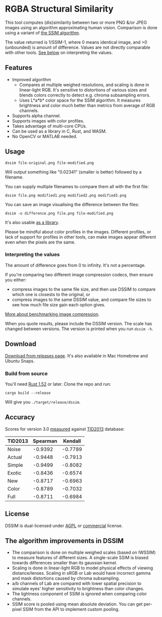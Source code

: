 # RGBA Structural Similarity

This tool computes (dis)similarity between two or more PNG &/or JPEG images using an algorithm approximating human vision. Comparison is done using a variant of [the SSIM algorithm](https://ece.uwaterloo.ca/~z70wang/research/ssim/).

The value returned is 1/SSIM-1, where 0 means identical image, and >0 (unbounded) is amount of difference. Values are not directly comparable with other tools. [See below](#interpreting-the-values) on interpreting the values.

## Features

* Improved algorithm
    * Compares at multiple weighed resolutions, and scaling is done in linear-light RGB. It's sensitive to distortions of various sizes and blends colors correctly to detect e.g. chroma subsampling errors.
    * Uses L\*a\*b\* color space for the SSIM algorithm. It measures brightness and color much better than metrics from average of RGB channels.
* Supports alpha channel.
* Supports images with color profiles.
* Takes advantage of multi-core CPUs.
* Can be used as a library in C, Rust, and WASM.
* No OpenCV or MATLAB needed.

## Usage

    dssim file-original.png file-modified.png

Will output something like "0.02341" (smaller is better) followed by a filename.

You can supply multiple filenames to compare them all with the first file:

    dssim file.png modified1.png modified2.png modified3.png

You can save an image visualising the difference between the files:

    dssim -o difference.png file.png file-modified.png

It's also usable [as a library](https://docs.rs/dssim).

Please be mindful about color profiles in the images. Different profiles, or lack of support for profiles in other tools, can make images appear different even when the pixels are the same.

### Interpreting the values

The amount of difference goes from 0 to infinity. It's not a percentage.

If you're comparing two different image compression codecs, then ensure you either:

* compress images to the same file size, and then use DSSIM to compare which one is closests to the original, or
* compress images to the same DSSIM value, and compare file sizes to see how much file size gain each option gives.

[More about benchmarking image compression](https://kornel.ski/faircomparison).

When you quote results, please include the DSSIM version. The scale has changed between versions.
The version is printed when you run `dssim -h`.

## Download

[Download from releases page](https://github.com/kornelski/dssim/releases). It's also available in Mac Homebrew and Ubuntu Snaps.

### Build from source

You'll need [Rust 1.52](https://rustup.rs) or later. Clone the repo and run:

    cargo build --release

Will give you `./target/release/dssim`.

## Accuracy

Scores for version 3.0 [measured][2] against [TID2013][1] database:

TID2013  | Spearman | Kendall
---------|----------|--------
Noise    |  -0.9392 | -0.7789
Actual   |  -0.9448 | -0.7913
Simple   |  -0.9499 | -0.8082
Exotic   |  -0.8436 | -0.6574
New      |  -0.8717 | -0.6963
Color    |  -0.8789 | -0.7032
Full     |  -0.8711 | -0.6984

[1]: http://www.ponomarenko.info/tid2013.htm
[2]: https://lib.rs/crates/tid2013stats

## License

DSSIM is dual-licensed under [AGPL](LICENSE) or [commercial](https://supso.org/projects/dssim) license.

## The algorithm improvements in DSSIM

* The comparison is done on multiple weighed scales (based on IWSSIM) to measure features of different sizes. A single-scale SSIM is biased towards differences smaller than its gaussian kernel.
* Scaling is done in linear-light RGB to model physical effects of viewing distance/lenses. Scaling in sRGB or Lab would have incorrect gamma and mask distortions caused by chroma subsampling.
* a/b channels of Lab are compared with lower spatial precision to simulate eyes' higher sensitivity to brightness than color changes.
* The lightness component of SSIM is ignored when comparing color channels.
* SSIM score is pooled using mean absolute deviation. You can get per-pixel SSIM from the API to implement custom pooling.

